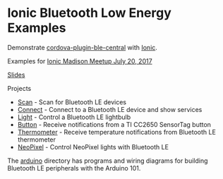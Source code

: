 # Ionic Bluetooth Low Energy Examples

Demonstrate [cordova-plugin-ble-central](https://github.com/don/cordova-plugin-ble-central) with [Ionic](https://ionic.io).

Examples for [Ionic Madison Meetup July 20, 2017](https://www.meetup.com/Ionic-Madison/events/241516046/)

[Slides](http://don.github.io/slides/2017-07-20-ionic-madison/#/1)

Projects 
 * [Scan](/scan) - Scan for Bluetooth LE devices
 * [Connect](/connect) - Connect to a Bluetooth LE device and show services
 * [Light](/light) - Control a Bluetooth LE lightbulb
 * [Button](/button) - Receive notifications from a TI CC2650 SensorTag button 
 * [Thermometer](/thermometer) - Receive temperature notifications from Bluetooth LE thermometer
 * [NeoPixel](/neopixel) - Control NeoPixel lights with Bluetooth LE

The [arduino](/arduino) directory has programs and wiring diagrams for building Bluetooth LE peripherals with the Arduino 101.
